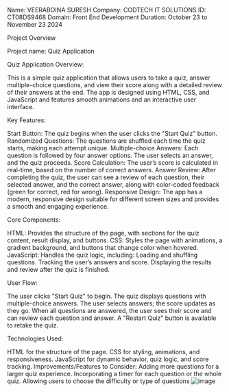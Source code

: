 Name: VEERABOINA SURESH 
Company: CODTECH IT SOLUTIONS 
ID: CT08DS9468 Domain: Front End Development 
Duration: October 23 to November 23 2024

Project Overview

Project name: Quiz Application

Quiz Application Overview:

This is a simple quiz application that allows users to take a quiz, answer multiple-choice questions, and view their score along with a detailed review of their answers at the end. The app is designed using HTML, CSS, and JavaScript and features smooth animations and an interactive user interface.

Key Features:

Start Button: The quiz begins when the user clicks the "Start Quiz" button.
Randomized Questions: The questions are shuffled each time the quiz starts, making each attempt unique.
Multiple-choice Answers: Each question is followed by four answer options. The user selects an answer, and the quiz proceeds.
Score Calculation: The user’s score is calculated in real-time, based on the number of correct answers.
Answer Review: After completing the quiz, the user can see a review of each question, their selected answer, and the correct answer, along with color-coded feedback (green for correct, red for wrong).
Responsive Design: The app has a modern, responsive design suitable for different screen sizes and provides a smooth and engaging experience.

Core Components:

HTML: Provides the structure of the page, with sections for the quiz content, result display, and buttons.
CSS: Styles the page with animations, a gradient background, and buttons that change color when hovered.
JavaScript: Handles the quiz logic, including:
Loading and shuffling questions.
Tracking the user’s answers and score.
Displaying the results and review after the quiz is finished.

User Flow:

The user clicks "Start Quiz" to begin.
The quiz displays questions with multiple-choice answers.
The user selects answers; the score updates as they go.
When all questions are answered, the user sees their score and can review each question and answer.
A "Restart Quiz" button is available to retake the quiz.

Technologies Used:

HTML for the structure of the page.
CSS for styling, animations, and responsiveness.
JavaScript for dynamic behavior, quiz logic, and score tracking.
Improvements/Features to Consider:
Adding more questions for a larger quiz experience.
Incorporating a timer for each question or the whole quiz.
Allowing users to choose the difficulty or type of questions
![image](https://github.com/user-attachments/assets/f1869e65-e83a-422c-ac82-398c062dc85e)
